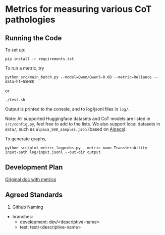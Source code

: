 # Metrics for measuring various CoT pathologies

## Running the Code

To set up:
```
pip install -r requirements.txt
```

To run a metric, try
```
python src/main_batch.py --model=Qwen/Qwen3-0.6B --metric=Reliance --data-hf=GSM8K
```
or
```
./test.sh
```
Output is printed to the console, and to log/jsonl files in `log/`.

Note: All supported Huggingface datasets and CoT models are listed in `src/config.py`, feel free to add to the lists.
We also support local datasets in `data/`, such as `alpaca_500_samples.json` (based on [Alpaca](https://huggingface.co/datasets/tatsu-lab/alpaca)).

To generate graphs,
```
python src/plot_metric_logprobs.py --metric-name Transferability --input-path log/input.jsonl --out-dir output
```

## Development Plan

[Original doc with metrics](https://docs.google.com/document/d/1Rq4RKIfvc5bmaMZdQdArYeOD_FJGEWIGpJoT7WWhWLQ/edit?tab=t.0#heading=h.yqxekdi0hdfm)

## Agreed Standards

1.  Github Naming
- branches:
    - development: dev/\<descriptive-name>
    - test: test/\<descriptive-name>

